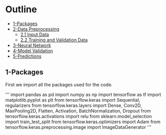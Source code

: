 # Outline
- [1-Packages](#1-packages)
- [2-Data Preprocessing](#2-data-preprocessing)
  - [2.1 Input Data](#4.1)
  - [2.2 Training and Validation Data](#4.1)
- [3-Neural Network](#3-softmax-function)
- [4-Model Validation](#4)
- [5-Predictions](#4)

## 1-Packages
First we import all the packages used for the code.

'''
import pandas as pd
import numpy as np
import tensorflow as tf
import matplotlib.pyplot as plt
from tensorflow.keras import Sequential, regularizers
from tensorflow.keras.layers import Dense, Conv2D, MaxPooling2D, Flatten, Activation, BatchNormalization, Dropout
from tensorflow.keras.activations import relu
from sklearn.model_selection import train_test_split
from tensorflow.keras.optimizers import Adam
from tensorflow.keras.preprocessing.image import ImageDataGenerator
'''